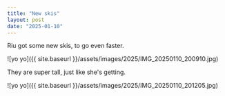 ```yaml
---
title: "New skis"
layout: post
date: "2025-01-10"
---
```


Riu got some new skis, to go even faster.

![yo yo]({{ site.baseurl }}/assets/images/2025/IMG_20250110_200910.jpg)

They are super tall, just like she's getting.

![yo yo]({{ site.baseurl }}/assets/images/2025/IMG_20250110_201205.jpg)
